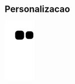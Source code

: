# Personalizacao
![Snake animation](https://github.com/ErickMMonteiro/ErickMMonteiro/blob/output/github-contribution-grid-snake.svg)
